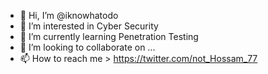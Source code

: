 - 👋 Hi, I’m @iknowhatodo
- 👀 I’m interested in Cyber Security
- 🌱 I’m currently learning Penetration Testing
- 💞️ I’m looking to collaborate on ...
- 📫 How to reach me > https://twitter.com/not_Hossam_77

<!---
iknowhatodo/iknowhatodo is a ✨ special ✨ repository because its `README.md` (this file) appears on your GitHub profile.
You can click the Preview link to take a look at your changes.
--->

